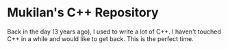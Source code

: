 # Mukilan's C++ Repository
Back in the day (3 years ago), I used to write a lot of C++. 
I haven't touched C++ in a while and would like to get back.
This is the perfect time.
